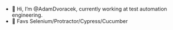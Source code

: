 - 👋 Hi, I’m @AdamDvoracek, currently working at test automation engineering.
- 💞️ Favs Selenium/Protractor/Cypress/Cucumber

<!---
AdamDvoracek/AdamDvoracek is a ✨ special ✨ repository because its `README.md` (this file) appears on your GitHub profile.
You can click the Preview link to take a look at your changes.
--->
